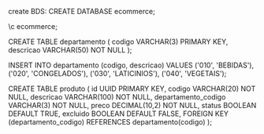 create BDS:
CREATE DATABASE ecommerce;

\c ecommerce;

CREATE TABLE departamento (
    codigo VARCHAR(3) PRIMARY KEY,
    descricao VARCHAR(50) NOT NULL
);

INSERT INTO departamento (codigo, descricao) VALUES
('010', 'BEBIDAS'),
('020', 'CONGELADOS'),
('030', 'LATICINIOS'),
('040', 'VEGETAIS');

CREATE TABLE produto (
    id UUID PRIMARY KEY,
    codigo VARCHAR(20) NOT NULL,
    descricao VARCHAR(100) NOT NULL,
    departamento_codigo VARCHAR(3) NOT NULL,
    preco DECIMAL(10,2) NOT NULL,
    status BOOLEAN DEFAULT TRUE,
    excluido BOOLEAN DEFAULT FALSE,
    FOREIGN KEY (departamento_codigo) REFERENCES departamento(codigo)
);
